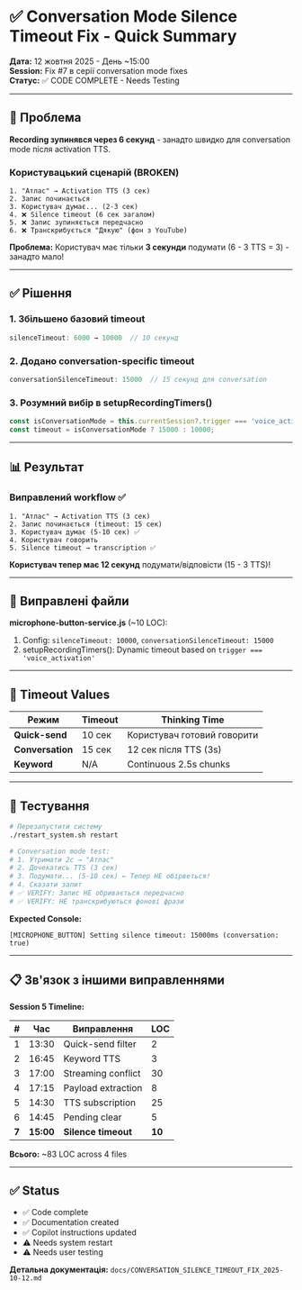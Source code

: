 # ✅ Conversation Mode Silence Timeout Fix - Quick Summary

**Дата:** 12 жовтня 2025 - День ~15:00  
**Session:** Fix #7 в серії conversation mode fixes  
**Статус:** ✅ CODE COMPLETE - Needs Testing

---

## 🎯 Проблема
**Recording зупинявся через 6 секунд** - занадто швидко для conversation mode після activation TTS.

### Користувацький сценарій (BROKEN)
```
1. "Атлас" → Activation TTS (3 сек)
2. Запис починається
3. Користувач думає... (2-3 сек)
4. ❌ Silence timeout (6 сек загалом)
5. ❌ Запис зупиняється передчасно
6. ❌ Транскрибується "Дякую" (фон з YouTube)
```

**Проблема:** Користувач має тільки **3 секунди** подумати (6 - 3 TTS = 3) - занадто мало!

---

## ✅ Рішення

### 1. Збільшено базовий timeout
```javascript
silenceTimeout: 6000 → 10000  // 10 секунд
```

### 2. Додано conversation-specific timeout
```javascript
conversationSilenceTimeout: 15000  // 15 секунд для conversation
```

### 3. Розумний вибір в setupRecordingTimers()
```javascript
const isConversationMode = this.currentSession?.trigger === 'voice_activation';
const timeout = isConversationMode ? 15000 : 10000;
```

---

## 📊 Результат

### Виправлений workflow ✅
```
1. "Атлас" → Activation TTS (3 сек)
2. Запис починається (timeout: 15 сек)
3. Користувач думає (5-10 сек) ✅
4. Користувач говорить
5. Silence timeout → transcription ✅
```

**Користувач тепер має 12 секунд** подумати/відповісти (15 - 3 TTS)!

---

## 🔧 Виправлені файли

**microphone-button-service.js** (~10 LOC):
1. Config: `silenceTimeout: 10000`, `conversationSilenceTimeout: 15000`
2. setupRecordingTimers(): Dynamic timeout based on `trigger === 'voice_activation'`

---

## 🎯 Timeout Values

| Режим | Timeout | Thinking Time |
|-------|---------|---------------|
| **Quick-send** | 10 сек | Користувач готовий говорити |
| **Conversation** | 15 сек | 12 сек після TTS (3s) |
| **Keyword** | N/A | Continuous 2.5s chunks |

---

## 🧪 Тестування

```bash
# Перезапустити систему
./restart_system.sh restart

# Conversation mode test:
# 1. Утримати 2с → "Атлас"
# 2. Дочекатись TTS (3 сек)
# 3. Подумати... (5-10 сек) ← Тепер НЕ обірветься!
# 4. Сказати запит
# ✅ VERIFY: Запис НЕ обривається передчасно
# ✅ VERIFY: НЕ транскрибуються фонові фрази
```

**Expected Console:**
```
[MICROPHONE_BUTTON] Setting silence timeout: 15000ms (conversation: true)
```

---

## 📋 Зв'язок з іншими виправленнями

**Session 5 Timeline:**

| # | Час | Виправлення | LOC |
|---|-----|-------------|-----|
| 1 | 13:30 | Quick-send filter | 2 |
| 2 | 16:45 | Keyword TTS | 3 |
| 3 | 17:00 | Streaming conflict | 30 |
| 4 | 17:15 | Payload extraction | 8 |
| 5 | 14:30 | TTS subscription | 25 |
| 6 | 14:45 | Pending clear | 5 |
| **7** | **15:00** | **Silence timeout** | **10** |

**Всього:** ~83 LOC across 4 files

---

## ✅ Status
- ✅ Code complete
- ✅ Documentation created
- ✅ Copilot instructions updated
- ⚠️ Needs system restart
- ⚠️ Needs user testing

**Детальна документація:** `docs/CONVERSATION_SILENCE_TIMEOUT_FIX_2025-10-12.md`
